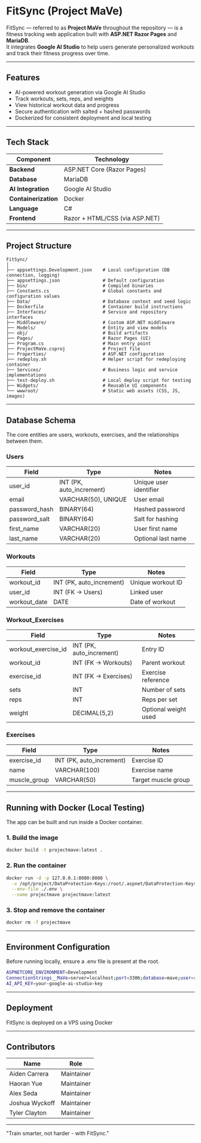 # FitSync (Project MaVe)

FitSync — referred to as **Project MaVe** throughout the repository — is a fitness tracking web application built with **ASP.NET Razor Pages** and **MariaDB**.  
It integrates **Google AI Studio** to help users generate personalized workouts and track their fitness progress over time.

---

## Features

- AI-powered workout generation via Google AI Studio  
- Track workouts, sets, reps, and weights  
- View historical workout data and progress  
- Secure authentication with salted + hashed passwords  
- Dockerized for consistent deployment and local testing

---

## Tech Stack

| Component     | Technology |
|----------------|-------------|
| **Backend** | ASP.NET Core (Razor Pages) |
| **Database** | MariaDB |
| **AI Integration** | Google AI Studio |
| **Containerization** | Docker |
| **Language** | C# |
| **Frontend** | Razor + HTML/CSS (via ASP.NET) |

---

## Project Structure
```
FitSync/
│
├── appsettings.Development.json    # Local configuration (DB connection, logging)
├── appsettings.json                # Default configuration
├── bin/                            # Compiled binaries
├── Constants.cs                    # Global constants and configuration values
├── Data/                           # Database context and seed logic
├── Dockerfile                      # Container build instructions
├── Interfaces/                     # Service and repository interfaces
├── Middleware/                     # Custom ASP.NET middleware
├── Models/                         # Entity and view models
├── obj/                            # Build artifacts
├── Pages/                          # Razor Pages (UI)
├── Program.cs                      # Main entry point
├── ProjectMaVe.csproj              # Project file
├── Properties/                     # ASP.NET configuration
├── redeploy.sh                     # Helper script for redeploying container
├── Services/                       # Business logic and service implementations
├── test-deploy.sh                  # Local deploy script for testing
├── Widgets/                        # Reusable UI components
└── wwwroot/                        # Static web assets (CSS, JS, images)
```

---

## Database Schema

The core entities are users, workouts, exercises, and the relationships between them.

### **Users**
| Field | Type | Notes |
|--------|------|-------|
| user_id | INT (PK, auto_increment) | Unique user identifier |
| email | VARCHAR(50), UNIQUE | User email |
| password_hash | BINARY(64) | Hashed password |
| password_salt | BINARY(64) | Salt for hashing |
| first_name | VARCHAR(20) | User first name |
| last_name | VARCHAR(20) | Optional last name |

### **Workouts**
| Field | Type | Notes |
|--------|------|-------|
| workout_id | INT (PK, auto_increment) | Unique workout ID |
| user_id | INT (FK → Users) | Linked user |
| workout_date | DATE | Date of workout |

### **Workout_Exercises**
| Field | Type | Notes |
|--------|------|-------|
| workout_exercise_id | INT (PK, auto_increment) | Entry ID |
| workout_id | INT (FK → Workouts) | Parent workout |
| exercise_id | INT (FK → Exercises) | Exercise reference |
| sets | INT | Number of sets |
| reps | INT | Reps per set |
| weight | DECIMAL(5,2) | Optional weight used |

### **Exercises**
| Field | Type | Notes |
|--------|------|-------|
| exercise_id | INT (PK, auto_increment) | Exercise ID |
| name | VARCHAR(100) | Exercise name |
| muscle_group | VARCHAR(50) | Target muscle group |

---

## Running with Docker (Local Testing)

The app can be built and run inside a Docker container.

### 1. Build the image

```bash
docker build -t projectmave:latest .
```

### 2. Run the container

```bash
docker run -d -p 127.0.0.1:8080:8080 \
  -v /opt/project/DataProtection-Keys:/root/.aspnet/DataProtection-Keys \
  --env-file ./.env \
  --name projectmave projectmave:latest
```

### 3. Stop and remove the container

```bash
docker rm -f projectmave
```

---

## Environment Configuration

Before running locally, ensure a .env file is present at the root.

```bash
ASPNETCORE_ENVIRONMENT=Development
ConnectionStrings__MaVe=server=localhost;port=3306;database=mave;user=root;password=password
AI_API_KEY=your-google-ai-studio-key
```

---

## Deployment

FitSync is deployed on a VPS using Docker

---

## Contributors

| Name | Role |
|------|------|
|Aiden Carrera | Maintainer |
|Haoran Yue	| Maintainer |
|Alex Seda | Maintainer |
|Joshua Wyckoff	| Maintainer |
|Tyler Clayton | Maintainer |

---

"Train smarter, not harder - with FitSync."

